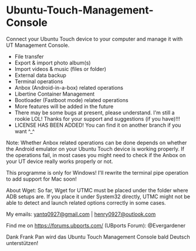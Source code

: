 # Ubuntu-Touch-Management-Console
Connect your Ubuntu Touch device to your computer and manage it with UT Management Console.

- File transfer
- Export & import photo album(s)
- Import videos & music (files or folder)
- External data backup
- Terminal operations
- Anbox (Android-in-a-box) related operations
- Libertine Container Management
- Bootloader (Fastboot mode) related operations
- More features will be added in the future
- There may be some bugs at present, please understand. I'm still a rookie LOL! Thanks for your support and suggestions (if you have)!!!
- LICENSE HAS BEEN ADDED! You can find it on another branch if you want ^_^

Note: Whether Anbox related operations can be done depends on whether the Android emulator on your Ubuntu Touch device is working properly. If the operations fail, in most cases you might need to check if the Anbox on your UT device really works properly or not.

This programme is only for Windows! I'll rewrite the terminal pipe operation to add support for Mac soon!

About Wget: So far, Wget for UTMC must be placed under the folder where ADB setups are. If you place it under System32 directly, UTMC might not be able to detect and launch related options correctly in some cases.

My emails:
yantq0927@gmail.com | henry0927@outlook.com

Find me on https://forums.ubports.com/ (UBports Forum): @Evergardener

Dank Frank Pan wird das Ubuntu Touch Management Console bald Deutsch unterstützen!
